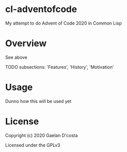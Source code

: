 # cl-adventofcode

My attempt to do Advent of Code 2020 in Common Lisp

# Overview

See above

TODO subsections: 'Features', 'History', 'Motivation'

# Usage

Dunno how this will be used yet

# License

Copyright (c) 2020 Gaelan D'costa

Licensed under the GPLv3
